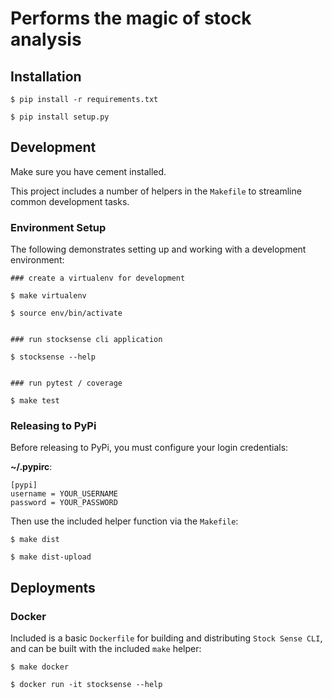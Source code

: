 # Performs the magic of stock analysis

## Installation

```
$ pip install -r requirements.txt

$ pip install setup.py
```

## Development

Make sure you have cement installed.

This project includes a number of helpers in the `Makefile` to streamline common development tasks.

### Environment Setup

The following demonstrates setting up and working with a development environment:

```
### create a virtualenv for development

$ make virtualenv

$ source env/bin/activate


### run stocksense cli application

$ stocksense --help


### run pytest / coverage

$ make test
```

### Releasing to PyPi

Before releasing to PyPi, you must configure your login credentials:

**~/.pypirc**:

```
[pypi]
username = YOUR_USERNAME
password = YOUR_PASSWORD
```

Then use the included helper function via the `Makefile`:

```
$ make dist

$ make dist-upload
```

## Deployments

### Docker

Included is a basic `Dockerfile` for building and distributing `Stock Sense CLI`,
and can be built with the included `make` helper:

```
$ make docker

$ docker run -it stocksense --help
```
